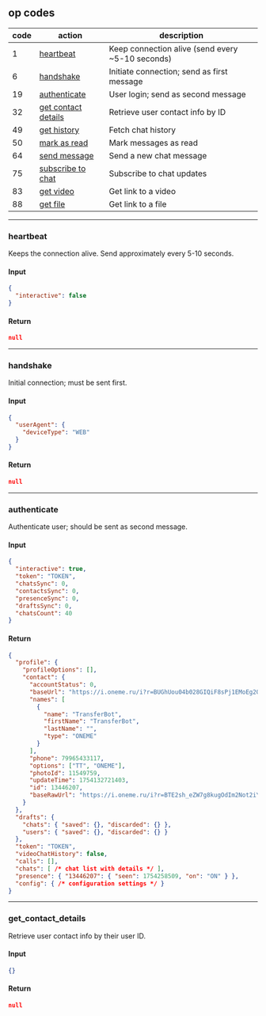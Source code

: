 ## op codes
| code | action | description |
|---|---|---|
| 1 | [heartbeat](#heartbeat) | Keep connection alive (send every ~5-10 seconds) |
| 6 | [handshake](#handshake) | Initiate connection; send as first message |
| 19 | [authenticate](#authenticate) | User login; send as second message |
| 32 | [get contact details](#get_contact_details) | Retrieve user contact info by ID |
| 49 | [get history](#get_history) | Fetch chat history |
| 50 | [mark as read](#mark_as_read) | Mark messages as read |
| 64 | [send message](#send_message) | Send a new chat message |
| 75 | [subscribe to chat](#subscribe_to_chat) | Subscribe to chat updates |
| 83 | [get video](#get_video) | Get link to a video |
| 88 | [get file](#get_file) | Get link to a file |

---

### heartbeat
Keeps the connection alive. Send approximately every 5-10 seconds.

#### Input
```json
{
  "interactive": false
}
```

#### Return
```json
null
```

---

### handshake
Initial connection; must be sent first.

#### Input
```json
{
  "userAgent": {
    "deviceType": "WEB"
  }
}
```

#### Return
```json
null
```

---

### authenticate
Authenticate user; should be sent as second message.

#### Input
```json
{
  "interactive": true,
  "token": "TOKEN",
  "chatsSync": 0,
  "contactsSync": 0,
  "presenceSync": 0,
  "draftsSync": 0,
  "chatsCount": 40
}
```

#### Return
```json
{
  "profile": {
    "profileOptions": [],
    "contact": {
      "accountStatus": 0,
      "baseUrl": "https://i.oneme.ru/i?r=BUGhUou04b028GIQiF8sPj1EMoEg2OSnHLBfb-SHaZ9Ay-Ag1jAVh2Bw-LDi7511o7RRkJxj_ZGNkDUfe8dvEb24",
      "names": [
        {
          "name": "TransferBot",
          "firstName": "TransferBot",
          "lastName": "",
          "type": "ONEME"
        }
      ],
      "phone": 79965433117,
      "options": ["TT", "ONEME"],
      "photoId": 11549759,
      "updateTime": 1754132721403,
      "id": 13446207,
      "baseRawUrl": "https://i.oneme.ru/i?r=BTE2sh_eZW7g8kugOdIm2Not2iYTW6GNe8IqlUN66AbY8T_9cY73tz0ujRAFtR8MPmY"
    }
  },
  "drafts": {
    "chats": { "saved": {}, "discarded": {} },
    "users": { "saved": {}, "discarded": {} }
  },
  "token": "TOKEN",
  "videoChatHistory": false,
  "calls": [],
  "chats": [ /* chat list with details */ ],
  "presence": { "13446207": { "seen": 1754258509, "on": "ON" } },
  "config": { /* configuration settings */ }
}
```

---

### get_contact_details
Retrieve user contact info by their user ID.

#### Input
```json
{}
```

#### Return
```json
null